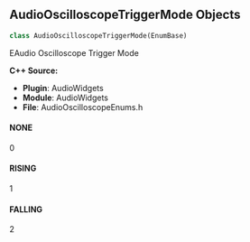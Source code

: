 ## AudioOscilloscopeTriggerMode Objects

```python
class AudioOscilloscopeTriggerMode(EnumBase)
```

EAudio Oscilloscope Trigger Mode

**C++ Source:**

- **Plugin**: AudioWidgets
- **Module**: AudioWidgets
- **File**: AudioOscilloscopeEnums.h

<a id="unreal.AudioOscilloscopeTriggerMode.NONE"></a>

#### NONE

0

<a id="unreal.AudioOscilloscopeTriggerMode.RISING"></a>

#### RISING

1

<a id="unreal.AudioOscilloscopeTriggerMode.FALLING"></a>

#### FALLING

2

<a id="unreal.YAxisLabelsUnit"></a>